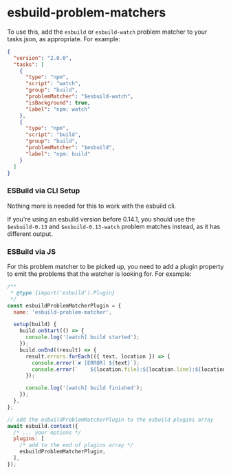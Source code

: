 # esbuild-problem-matchers

To use this, add the `esbuild` or `esbuild-watch` problem matcher to your tasks.json, as appropriate. For example:

```json
{
  "version": "2.0.0",
  "tasks": [
    {
      "type": "npm",
      "script": "watch",
      "group": "build",
      "problemMatcher": "$esbuild-watch",
      "isBackground": true,
      "label": "npm: watch"
    },
    {
      "type": "npm",
      "script": "build",
      "group": "build",
      "problemMatcher": "$esbuild",
      "label": "npm: build"
    }
  ]
}
```

### ESBuild via CLI Setup

Nothing more is needed for this to work with the esbuild cli.

If you're using an esbuild version before 0.14.1, you should use the `$esbuild-0.13` and `$esbuild-0.13-watch` problem matches instead, as it has different output.

### ESBuild via JS

For this problem matcher to be picked up, you need to add a plugin property to emit the problems that the watcher is looking for. For example:

```js
/**
 * @type {import('esbuild').Plugin}
 */
const esbuildProblemMatcherPlugin = {
  name: 'esbuild-problem-matcher',

  setup(build) {
    build.onStart(() => {
      console.log('[watch] build started');
    });
    build.onEnd((result) => {
      result.errors.forEach(({ text, location }) => {
        console.error(`✘ [ERROR] ${text}`);
        console.error(`    ${location.file}:${location.line}:${location.column}:`);
      });

      console.log('[watch] build finished');
    });
  },
};

// add the esbuildProblemMatcherPlugin to the esbuild plugins array
await esbuild.context({
  /* ... your options */
  plugins: [
    /* add to the end of plugins array */
    esbuildProblemMatcherPlugin,
  ],
});
```
